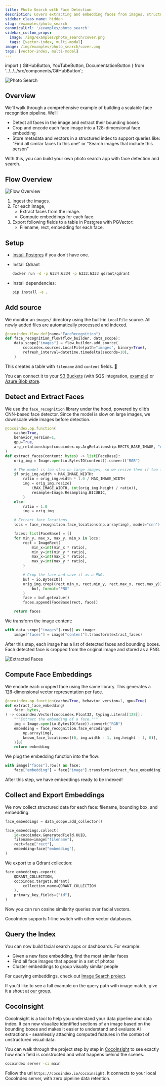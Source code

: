 ```yaml
---
title: Photo Search with Face Detection
description: Covers extracting and embedding faces from images, structuring data for visual search, and exporting to a vector database for face similarity queries.
sidebar_class_name: hidden
slug: /examples/photo_search
canonicalUrl: '/examples/photo_search'
sidebar_custom_props:
  image: /img/examples/photo_search/cover.png
  tags: [vector-index, multi-modal]
image: /img/examples/photo_search/cover.png
tags: [vector-index, multi-modal]
---
```


import { GitHubButton, YouTubeButton, DocumentationButton } from '../../../src/components/GitHubButton';

<GitHubButton url="https://github.com/cocoindex-io/cocoindex/tree/main/examples/face_recognition" margin="0 0 24px 0" />

![Photo Search](/img/examples/photo_search/cover.png)

## Overview
We’ll walk through a comprehensive example of building a scalable face recognition pipeline. We’ll
- Detect all faces in the image and extract their bounding boxes
- Crop and encode each face image into a 128-dimensional face embedding
- Store metadata and vectors in a structured index to support queries like:
“Find all similar faces to this one” or “Search images that include this person”

With this, you can build your own photo search app with face detection and search.

## Flow Overview
![Flow Overview](/img/examples/photo_search/flow.png)

1. Ingest the images.
2. For each image,
    - Extract faces from the image.
    - Compute embeddings for each face.
3. Export following fields to a table in Postgres with PGVector:
    - Filename, rect, embedding for each face.

## Setup
- [Install Postgres](https://cocoindex.io/docs/getting_started/installation#-install-postgres) if you don't have one.

- Install Qdrant
    ```sh
    docker run -d -p 6334:6334 -p 6333:6333 qdrant/qdrant
    ```

- Install dependencies:
    ```sh
    pip install -e .
    ```

## Add source

We monitor an `images/` directory using the built-in `LocalFile` source. All newly added files are automatically processed and indexed.

```python
@cocoindex.flow_def(name="FaceRecognition")
def face_recognition_flow(flow_builder, data_scope):
    data_scope["images"] = flow_builder.add_source(
        cocoindex.sources.LocalFile(path="images", binary=True),
        refresh_interval=datetime.timedelta(seconds=10),
    )
```

This creates a table with `filename` and `content` fields. 📂


You can connect it to your [S3 Buckets](https://cocoindex.io/docs/ops/sources#amazons3) (with SQS integration, [example](https://cocoindex.io/blogs/s3-incremental-etl))
or [Azure Blob store](https://cocoindex.io/docs/ops/sources#azureblob).

## Detect and Extract Faces

We use the `face_recognition` library under the hood, powered by dlib’s CNN-based face detector. Since the model is slow on large images, we downscale wide images before detection.

```python
@cocoindex.op.function(
    cache=True,
    behavior_version=1,
    gpu=True,
    arg_relationship=(cocoindex.op.ArgRelationship.RECTS_BASE_IMAGE, "content"),
)
def extract_faces(content: bytes) -> list[FaceBase]:
    orig_img = Image.open(io.BytesIO(content)).convert("RGB")

    # The model is too slow on large images, so we resize them if too large.
    if orig_img.width > MAX_IMAGE_WIDTH:
        ratio = orig_img.width * 1.0 / MAX_IMAGE_WIDTH
        img = orig_img.resize(
            (MAX_IMAGE_WIDTH, int(orig_img.height / ratio)),
            resample=Image.Resampling.BICUBIC,
        )
    else:
        ratio = 1.0
        img = orig_img

    # Extract face locations.
    locs = face_recognition.face_locations(np.array(img), model="cnn")

    faces: list[FaceBase] = []
    for min_y, max_x, max_y, min_x in locs:
        rect = ImageRect(
            min_x=int(min_x * ratio),
            min_y=int(min_y * ratio),
            max_x=int(max_x * ratio),
            max_y=int(max_y * ratio),
        )

        # Crop the face and save it as a PNG.
        buf = io.BytesIO()
        orig_img.crop((rect.min_x, rect.min_y, rect.max_x, rect.max_y)).save(
            buf, format="PNG"
        )
        face = buf.getvalue()
        faces.append(FaceBase(rect, face))

    return faces
```

We transform the image content:

```python
with data_scope["images"].row() as image:
    image["faces"] = image["content"].transform(extract_faces)
```

After this step, each image has a list of detected faces and bounding boxes.
Each detected face is cropped from the original image and stored as a PNG.

![Extracted Faces](/img/examples/photo_search/extraction.png)

## Compute Face Embeddings

We encode each cropped face using the same library. This generates a 128-dimensional vector representation per face.

```python
@cocoindex.op.function(cache=True, behavior_version=1, gpu=True)
def extract_face_embedding(
    face: bytes,
) -> cocoindex.Vector[cocoindex.Float32, typing.Literal[128]]:
    """Extract the embedding of a face."""
    img = Image.open(io.BytesIO(face)).convert("RGB")
    embedding = face_recognition.face_encodings(
        np.array(img),
        known_face_locations=[(0, img.width - 1, img.height - 1, 0)],
    )[0]
    return embedding
```

We plug the embedding function into the flow:

```python
with image["faces"].row() as face:
    face["embedding"] = face["image"].transform(extract_face_embedding)
```

After this step, we have embeddings ready to be indexed!


## Collect and Export Embeddings

We now collect structured data for each face: filename, bounding box, and embedding.

```python
face_embeddings = data_scope.add_collector()

face_embeddings.collect(
    id=cocoindex.GeneratedField.UUID,
    filename=image["filename"],
    rect=face["rect"],
    embedding=face["embedding"],
)
```

We export to a Qdrant collection:

```python
face_embeddings.export(
    QDRANT_COLLECTION,
    cocoindex.targets.Qdrant(
        collection_name=QDRANT_COLLECTION
    ),
    primary_key_fields=["id"],
)
```

Now you can run cosine similarity queries over facial vectors.

CocoIndex supports 1-line switch with other vector databases.
<DocumentationButton url="https://cocoindex.io/docs/ops/targets#postgres" text="Postgres" />

## Query the Index

You can now build facial search apps or dashboards. For example:
- Given a new face embedding, find the most similar faces
- Find all face images that appear in a set of photos
- Cluster embeddings to group visually similar people


For querying embeddings, check out [Image Search project](https://cocoindex.io/blogs/live-image-search).

If you’d like to see a full example on the query path with image match, give it a shout at
[our group](https://discord.com/invite/zpA9S2DR7s).

## CocoInsight
CocoInsight is a tool to help you understand your data pipeline and data index. It can now visualize identified sections of an image based on the bounding boxes and makes it easier to understand and evaluate AI extractions - seamlessly attaching computed features in the context of unstructured visual data.

You can walk through the project step by step in [CocoInsight](https://www.youtube.com/watch?v=MMrpUfUcZPk) to see exactly how each field is constructed and what happens behind the scenes.

```sh
cocoindex server -ci main
```

Follow the url `https://cocoindex.io/cocoinsight`.  It connects to your local CocoIndex server, with zero pipeline data retention.
